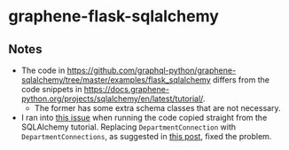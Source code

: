 # graphene-flask-sqlalchemy

## Notes

- The code in https://github.com/graphql-python/graphene-sqlalchemy/tree/master/examples/flask_sqlalchemy differs from the code snippets in https://docs.graphene-python.org/projects/sqlalchemy/en/latest/tutorial/.
  - The former has some extra schema classes that are not necessary.
- I ran into [this issue](https://github.com/graphql-python/graphene-sqlalchemy/issues/153) when running the code copied straight from the SQLAlchemy tutorial. Replacing `DepartmentConnection` with `DepartmentConnections`, as suggested in [this post](https://github.com/graphql-python/graphene-sqlalchemy/issues/153#issuecomment-414441245), fixed the problem.
